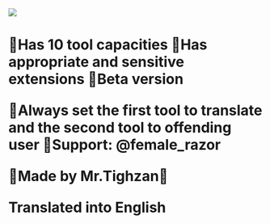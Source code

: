 <img src="https://uploadkon.ir/uploads/40a124_25IMG-20250425-014811-183.jpg">

<h1>🔸Has 10 tool capacities
🔸Has appropriate and sensitive extensions
🔸Beta version 

🔹Always set the first tool to translate and the second tool to offending user
🔹Support: @female_razor

🔶Made by Mr.Tighzan🔶

Translated into English</h1>
